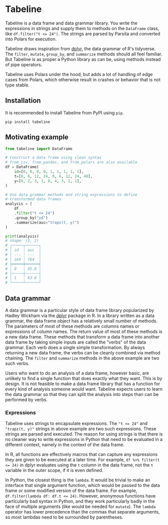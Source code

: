 # Tabeline

Tabeline is a data frame and data grammar library. You write the expressions in strings and supply them to methods on the `DataFrame` class, like `df.filter("t <= 24")`. The  strings are parsed by Parsita and converted into Polars for execution.

Tabeline draws inspiration from [dplyr](https://dplyr.tidyverse.org/), the data grammar of R's tidyverse. The `filter`, `mutate`, `group_by`, and `summarize` methods should all feel familiar. But Tabeline is as proper a Python library as can be, using methods instead of pipe operators. 

Tabeline uses Polars under the hood, but adds a lot of handling of edge cases from Polars, which otherwise result in crashes or behavior that is not type stable.

## Installation

It is recommended to install Tabeline from PyPI using `pip`.

```shell
pip install tabeline
```

## Motivating example

```python
from tabeline import DataFrame

# Construct a data frame using clean syntax
# from_csv, from_pandas, and from_polars are also available 
df = DataFrame(
    id=[0, 0, 0, 0, 1, 1, 1, 1, 1],
    t=[0, 6, 12, 24, 0, 6, 12, 24, 48],
    y=[0, 2, 3, 1, 0, 4, 3, 2, 1],
)

# Use data grammar methods and string expressions to define
# transformed data frames
analysis = (
    df
    .filter("t <= 24")
    .group_by("id")
    .summarize(auc="trapz(t, y)")
)

print(analysis)
# shape: (2, 2)
# ┌─────┬──────┐
# │ id  ┆ auc  │
# │ --- ┆ ---  │
# │ i64 ┆ f64  │
# ╞═════╪══════╡
# │ 0   ┆ 45.0 │
# ├╌╌╌╌╌┼╌╌╌╌╌╌┤
# │ 1   ┆ 63.0 │
# └─────┴──────┘
```

## Data grammar

A data grammar is a particular style of data frame library popularized by Hadley Wickham via the [dplyr](https://dplyr.tidyverse.org/) package in R. In a library written as a data grammar, the data frame object has a relatively small number of methods. The parameters of most of these methods are columns names or expressions of column names. The return value of most of these methods is a new data frame. These methods that transform a data frame into another data frame by taking simple inputs are called the "verbs" of the data grammar. Each verb does a single simple transformation. By always returning a new data frame, the verbs can be cleanly combined via method chaining. The `filter` and `summarize` methods in the above example are two such verbs.

Users who want to do an analysis of a data frame, however basic, are unlikely to find a single function that does exactly what they want. This is by design. It is not feasible to make a data frame library that has a function for every kind of analysis someone would want. Tabeline expects users to learn the data grammar so that they can split the analysis into steps than can be performed by verbs.

### Expressions

Tabeline uses strings to encapsulate expressions. The `"t <= 24"` and `"trapz(t, y)"` strings in above example are two such expressions. These strings are parsed and executed. The reason for using strings is that there is no cleaner way to write expressions in Python that need to be evaluated in a different context, namely in the context of the data frame.

In R, all functions are effectively macros that can capture any expressions they are given to be executed at a later time. For example, `df %>% filter(t <= 24)` in dplyr evaluates using the `t` column in the data frame, not the `t` variable in the outer scope, if it is even defined.

In Python, the closest thing is the `lambda`. It would be trivial to make an interface that single argument function, which would be passed to the data frame or some modified version of the data frame. For example, `df.filter(lambda df: df.t <= 24)`. However, anonymous functions have particularly bad syntax in Python, and they work particularly badly in the face of multiple arguments (like would be needed for `mutate`). The `lambda` operator has lower precedence than the commas that separate arguments, so most lambdas need to be surrounded by parentheses.
